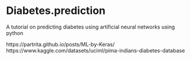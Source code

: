 # Diabetes.prediction
A tutorial on predicting diabetes using artificial neural networks using python

<Reference>
https://partrita.github.io/posts/ML-by-Keras/
https://www.kaggle.com/datasets/uciml/pima-indians-diabetes-database
